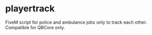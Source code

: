 # playertrack
 FiveM script for police and ambulance jobs only to track each other. 
 Compatible for QBCore only.